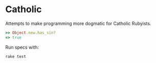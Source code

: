 # Catholic

Attempts to make programming more dogmatic for Catholic Rubyists.

```ruby
>> Object.new.has_sin?
=> true
```

Run specs with:

`rake test`